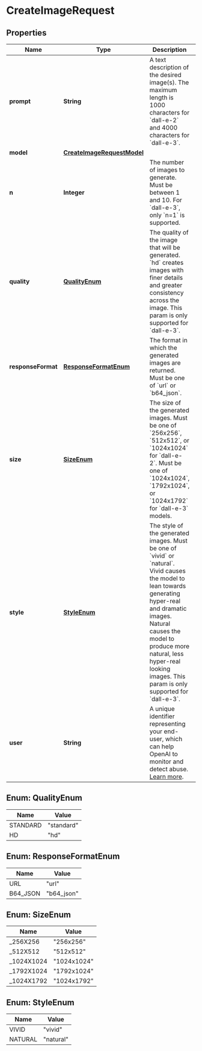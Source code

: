 

# CreateImageRequest


## Properties

| Name | Type | Description | Notes |
|------------ | ------------- | ------------- | -------------|
|**prompt** | **String** | A text description of the desired image(s). The maximum length is 1000 characters for &#x60;dall-e-2&#x60; and 4000 characters for &#x60;dall-e-3&#x60;. |  |
|**model** | [**CreateImageRequestModel**](CreateImageRequestModel.md) |  |  [optional] |
|**n** | **Integer** | The number of images to generate. Must be between 1 and 10. For &#x60;dall-e-3&#x60;, only &#x60;n&#x3D;1&#x60; is supported. |  [optional] |
|**quality** | [**QualityEnum**](#QualityEnum) | The quality of the image that will be generated. &#x60;hd&#x60; creates images with finer details and greater consistency across the image. This param is only supported for &#x60;dall-e-3&#x60;. |  [optional] |
|**responseFormat** | [**ResponseFormatEnum**](#ResponseFormatEnum) | The format in which the generated images are returned. Must be one of &#x60;url&#x60; or &#x60;b64_json&#x60;. |  [optional] |
|**size** | [**SizeEnum**](#SizeEnum) | The size of the generated images. Must be one of &#x60;256x256&#x60;, &#x60;512x512&#x60;, or &#x60;1024x1024&#x60; for &#x60;dall-e-2&#x60;. Must be one of &#x60;1024x1024&#x60;, &#x60;1792x1024&#x60;, or &#x60;1024x1792&#x60; for &#x60;dall-e-3&#x60; models. |  [optional] |
|**style** | [**StyleEnum**](#StyleEnum) | The style of the generated images. Must be one of &#x60;vivid&#x60; or &#x60;natural&#x60;. Vivid causes the model to lean towards generating hyper-real and dramatic images. Natural causes the model to produce more natural, less hyper-real looking images. This param is only supported for &#x60;dall-e-3&#x60;. |  [optional] |
|**user** | **String** | A unique identifier representing your end-user, which can help OpenAI to monitor and detect abuse. [Learn more](/docs/guides/safety-best-practices/end-user-ids).  |  [optional] |



## Enum: QualityEnum

| Name | Value |
|---- | -----|
| STANDARD | &quot;standard&quot; |
| HD | &quot;hd&quot; |



## Enum: ResponseFormatEnum

| Name | Value |
|---- | -----|
| URL | &quot;url&quot; |
| B64_JSON | &quot;b64_json&quot; |



## Enum: SizeEnum

| Name | Value |
|---- | -----|
| _256X256 | &quot;256x256&quot; |
| _512X512 | &quot;512x512&quot; |
| _1024X1024 | &quot;1024x1024&quot; |
| _1792X1024 | &quot;1792x1024&quot; |
| _1024X1792 | &quot;1024x1792&quot; |



## Enum: StyleEnum

| Name | Value |
|---- | -----|
| VIVID | &quot;vivid&quot; |
| NATURAL | &quot;natural&quot; |



